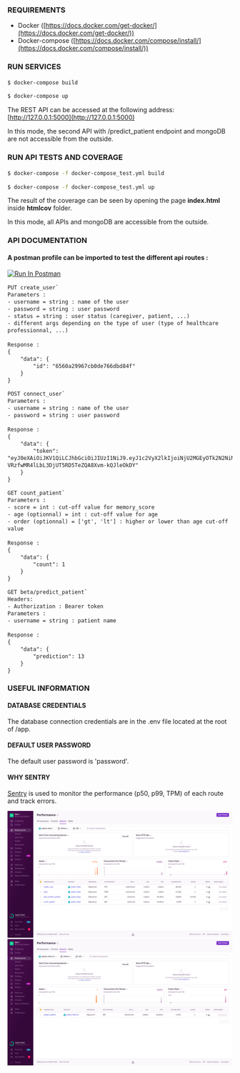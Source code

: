 ### REQUIREMENTS

- Docker ([https://docs.docker.com/get-docker/](https://docs.docker.com/get-docker/))
- Docker-compose ([https://docs.docker.com/compose/install/](https://docs.docker.com/compose/install/))

### RUN SERVICES

```bash
$ docker-compose build
```
```bash
$ docker-compose up
```

The REST API can be accessed at the following address: [http://127.0.0.1:5000](http://127.0.0.1:5000)

In this mode, the second API with /predict_patient endpoint and mongoDB are not accessible from the outside.

### RUN API TESTS AND COVERAGE

```bash
$ docker-compose -f docker-compose_test.yml build
```
```bash
$ docker-compose -f docker-compose_test.yml up
```

The result of the coverage can be seen by opening the page **index.html** inside **htmlcov** folder.

In this mode, all APIs and mongoDB are accessible from the outside.

### API DOCUMENTATION

#### A postman profile can be imported to test the different api routes :  
[<img src="https://run.pstmn.io/button.svg" alt="Run In Postman" style="width: 128px; height: 32px;">](https://god.gw.postman.com/run-collection/6934098-90e32d52-50a3-4b67-9028-b5f916ff0ef0?action=collection%2Ffork&source=rip_markdown&collection-url=entityId%3D6934098-90e32d52-50a3-4b67-9028-b5f916ff0ef0%26entityType%3Dcollection%26workspaceId%3D1efa240f-516b-4c55-a005-3e9f1c8dd9ca)

```
PUT create_user`
Parameters :
- username = string : name of the user
- password = string : user password
- status = string : user status (caregiver, patient, ...)
- different args depending on the type of user (type of healthcare professionnal, ...)

Response : 
{
    "data": {
        "id": "6560a29967cb0de766dbd84f"
    }
}
```

```
POST connect_user`
Parameters :
- username = string : name of the user
- password = string : user password

Response : 
{
    "data": {
        "token": "eyJ0eXAiOiJKV1QiLCJhbGciOiJIUzI1NiJ9.eyJ1c2VyX2lkIjoiNjU2MGEyOTk2N2NiMGRlNzY2ZGJkODRmIiwiaWF0IjoxNzAwODMxOTk1LCJleHAiOjE3MDA4MzU1OTV9.PU-VRzfwMR4lLbL3DjUT5RD5TeZQA8Xvm-kQJleOkDY"
    }
}
```

```
GET count_patient`
Parameters :
- score = int : cut-off value for memory_score
- age (optionnal) = int : cut-off value for age
- order (optionnal) = ['gt', 'lt'] : higher or lower than age cut-off value

Response : 
{
    "data": {
        "count": 1
    }
}
```

```
GET beta/predict_patient`
Headers:
- Authorization : Bearer token
Parameters :
- username = string : patient name

Response : 
{
    "data": {
        "prediction": 13
    }
}
```

### USEFUL INFORMATION

#### DATABASE CREDENTIALS
The database connection credentials are in the .env file located at the root of /app.  

#### DEFAULT USER PASSWORD
The default user password is 'password'.

#### WHY SENTRY
[Sentry](https://sentry.io/) is used to monitor the performance (p50, p99, TPM) of each route and track errors.

![Sentry_api](./img/sentry_api.png)
![Sentry_api_test_features](./img/sentry_feature_test.png)